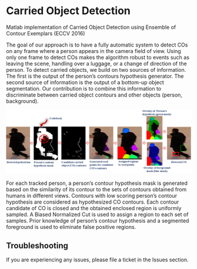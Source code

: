 # Carried Object Detection 

Matlab implementation of Carried Object Detection using Ensemble of Contour Exemplars (ECCV 2016)

The goal of our approach is to have a fully automatic system to detect COs on any frame where a person appears in the camera field of view. Using only one frame to detect COs makes the algorithm robust to events such as leaving the scene, handling over a luggage, or a change of direction of the person. To detect carried objects, we build on two sources of information. The first is the output of the person’s contours hypothesis generator. The second source of information is the output of a bottom-up object segmentation. Our contribution is to combine this information to discriminate between carried object contours and other objects (person, background).

![img](https://github.com/FarnooshGhadiri/Carried-Object/blob/master/data/ECCVDAM.png)

For each tracked person, a person’s contour hypothesis mask is generated based on the similarity of its contour to the sets of contours obtained from humans in different views. Contours with low scoring person’s contour hypothesis are considered as hypothesized CO contours. Each contour candidate of CO is 
closed and the obtained enclosed region is uniformly sampled. A Biased Normalized Cut is used to assign a region to each set of samples. Prior knowledge of person’s contour hypothesis and a segmented foreground is used to eliminate false positive regions.
## Troubleshooting

If you are experiencing any issues, please file a ticket in the Issues section.
